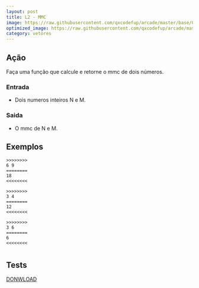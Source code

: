 ```yaml
---
layout: post
title: L2 - MMC
image: https://raw.githubusercontent.com/qxcodefup/arcade/master/base/091/__capa.jpg
optimized_image: https://raw.githubusercontent.com/qxcodefup/arcade/master/base/.thumb/091/Readme.jpg
category: vetores
---
```

<!-- DON'T EDIT THIS FILE, GENERATED BY SCRIPT -->
<!-- DON'T EDIT THIS FILE, GENERATED BY SCRIPT -->
<!-- DON'T EDIT THIS FILE, GENERATED BY SCRIPT -->
<!-- DON'T EDIT THIS FILE, GENERATED BY SCRIPT -->
<!-- DON'T EDIT THIS FILE, GENERATED BY SCRIPT -->



## Ação

Faça uma função que calcule e retorne o mmc de dois números.  

### Entrada

*   Dois numeros inteiros N e M.

### Saida

*   O mmc de N e M.

## Exemplos

```
>>>>>>>>
6 9
========
18
<<<<<<<<

>>>>>>>>
3 4
========
12
<<<<<<<<

>>>>>>>>
3 6
========
6
<<<<<<<<
```

#

## Tests
[DONWLOAD](https://raw.githubusercontent.com/qxcodefup/arcade/master/base/091/t.tio)

